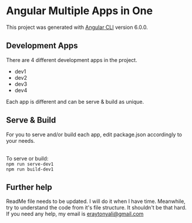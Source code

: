 # Angular Multiple Apps in One

This project was generated with [Angular CLI](https://github.com/angular/angular-cli) version 6.0.0.

## Development Apps
There are 4 different development apps in the project.
- dev1
- dev2
- dev3
- dev4

Each app is different and can be serve & build as unique.

## Serve & Build

For you to serve and/or build each app, edit package.json accordingly to your needs. <br> <br>

To serve or build: <br>
`npm run serve-dev1` <br>
`npm run build-dev1`

## Further help

ReadMe file needs to be updated. I will do it when I have time. Meanwhile, try to understand the code from it's file 
structure. It shouldn't be that hard. If you need any help, my email is eraytonyali@gmail.com